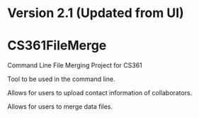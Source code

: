 # Version 2.1 (Updated from UI)
# CS361FileMerge
Command Line File Merging Project for CS361

Tool to be used in the command line.

Allows for users to upload contact information of collaborators.

Allows for users to merge data files.

